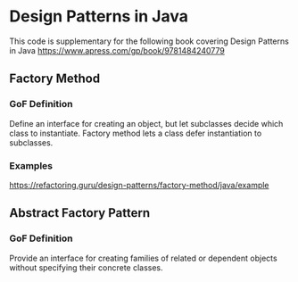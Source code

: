 # Design Patterns in Java

This code is supplementary for the following book covering Design Patterns in Java
https://www.apress.com/gp/book/9781484240779

## Factory Method

### GoF Definition
Define an interface for creating an object, but let subclasses decide which class to instantiate. Factory method lets a class defer instantiation to subclasses.

### Examples
https://refactoring.guru/design-patterns/factory-method/java/example

## Abstract Factory Pattern

### GoF Definition
Provide an interface for creating families of related or dependent objects without specifying their concrete classes.
